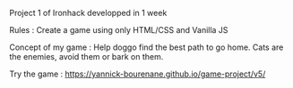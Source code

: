 Project 1 of Ironhack developped in 1 week

Rules : Create a game using only HTML/CSS and Vanilla JS

Concept of my game : Help doggo find the best path to go home. Cats are the enemies, avoid them or bark on them.

Try the game : https://yannick-bourenane.github.io/game-project/v5/

